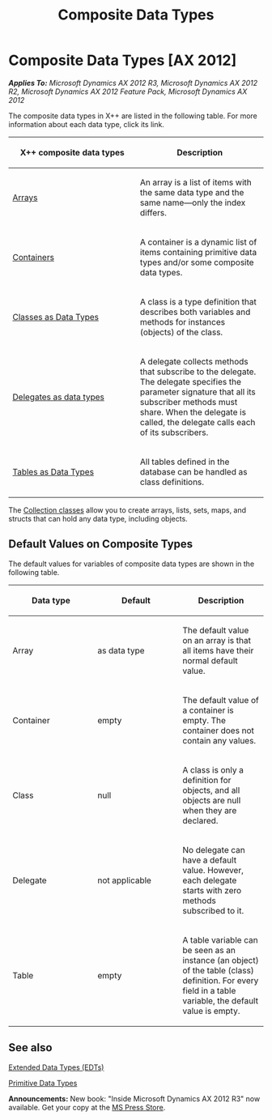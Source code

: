 ﻿---
title: Composite Data Types
TOCTitle: Composite Data Types
ms:assetid: e9c5429c-348e-4b2b-a336-61f4ba5f2438
ms:mtpsurl: https://msdn.microsoft.com/en-us/library/Aa882886(v=AX.60)
ms:contentKeyID: 35253230
ms.date: 05/18/2015
mtps_version: v=AX.60
---

# Composite Data Types [AX 2012]


_**Applies To:** Microsoft Dynamics AX 2012 R3, Microsoft Dynamics AX 2012 R2, Microsoft Dynamics AX 2012 Feature Pack, Microsoft Dynamics AX 2012_

The composite data types in X++ are listed in the following table. For more information about each data type, click its link.

<table>
<colgroup>
<col style="width: 50%" />
<col style="width: 50%" />
</colgroup>
<thead>
<tr class="header">
<th><p>X++ composite data types</p></th>
<th><p>Description</p></th>
</tr>
</thead>
<tbody>
<tr class="odd">
<td><p><a href="arrays.md">Arrays</a></p></td>
<td><p>An array is a list of items with the same data type and the same name—only the index differs.</p></td>
</tr>
<tr class="even">
<td><p><a href="containers.md">Containers</a></p></td>
<td><p>A container is a dynamic list of items containing primitive data types and/or some composite data types.</p></td>
</tr>
<tr class="odd">
<td><p><a href="classes-as-data-types.md">Classes as Data Types</a></p></td>
<td><p>A class is a type definition that describes both variables and methods for instances (objects) of the class.</p></td>
</tr>
<tr class="even">
<td><p><a href="event-handler-nodes-in-the-aot.md">Delegates as data types</a></p></td>
<td><p>A delegate collects methods that subscribe to the delegate. The delegate specifies the parameter signature that all its subscriber methods must share. When the delegate is called, the delegate calls each of its subscribers.</p></td>
</tr>
<tr class="odd">
<td><p><a href="tables-as-data-types.md">Tables as Data Types</a></p></td>
<td><p>All tables defined in the database can be handled as class definitions.</p></td>
</tr>
</tbody>
</table>


The [Collection classes](collection-classes-in-microsoft-dynamics-ax.md) allow you to create arrays, lists, sets, maps, and structs that can hold any data type, including objects.

## Default Values on Composite Types

The default values for variables of composite data types are shown in the following table.

<table>
<colgroup>
<col style="width: 33%" />
<col style="width: 33%" />
<col style="width: 33%" />
</colgroup>
<thead>
<tr class="header">
<th><p>Data type</p></th>
<th><p>Default</p></th>
<th><p>Description</p></th>
</tr>
</thead>
<tbody>
<tr class="odd">
<td><p>Array</p></td>
<td><p>as data type</p></td>
<td><p>The default value on an array is that all items have their normal default value.</p></td>
</tr>
<tr class="even">
<td><p>Container</p></td>
<td><p>empty</p></td>
<td><p>The default value of a container is empty. The container does not contain any values.</p></td>
</tr>
<tr class="odd">
<td><p>Class</p></td>
<td><p>null</p></td>
<td><p>A class is only a definition for objects, and all objects are null when they are declared.</p></td>
</tr>
<tr class="even">
<td><p>Delegate</p></td>
<td><p>not applicable</p></td>
<td><p>No delegate can have a default value. However, each delegate starts with zero methods subscribed to it.</p></td>
</tr>
<tr class="odd">
<td><p>Table</p></td>
<td><p>empty</p></td>
<td><p>A table variable can be seen as an instance (an object) of the table (class) definition. For every field in a table variable, the default value is empty.</p></td>
</tr>
</tbody>
</table>


## See also

[Extended Data Types (EDTs)](extended-data-types-edts.md)

[Primitive Data Types](primitive-data-types.md)

  
**Announcements:** New book: "Inside Microsoft Dynamics AX 2012 R3" now available. Get your copy at the [MS Press Store](https://www.microsoftpressstore.com/store/inside-microsoft-dynamics-ax-2012-r3-9780735685109).

